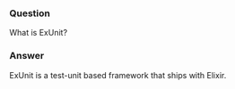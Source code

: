 ### Question
What is ExUnit?


### Answer
ExUnit is a test-unit based framework that ships with Elixir.


